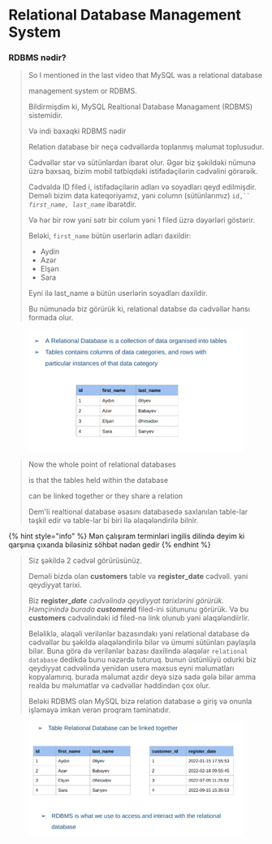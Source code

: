 # Relational Database Management System

### RDBMS nədir?

> So I mentioned in the last video that MySQL was a relational database
>
> management system or RDBMS.
>
> Bildirmişdim ki, MySQL Realtional Database Managament (RDBMS) sistemidir.
>
> Və indi baxaqki RDBMS nədir
>
> Relation database bir neçə cədvəllərdə toplanmış məlumat toplusudur.&#x20;
>
> Cədvəllər stər və sütünlardan ibarət olur. Əgər biz şəkildəki nümunə üzrə baxsaq,  bizim mobil tətbiqdəki istifadəçilərin cədvəlini görərəik.
>
> Cədvəldə ID filed i, istifadəçilərin adları və soyadları qeyd edilmişdir. Deməli bizim data kateqoriyamız, yəni column (sütünlarımız) `id,`` `_`first_name, last_name`_ ibarətdir.
>
> Və hər bir row yəni sətr bir colum yəni 1 filed üzrə dəyərləri göstərir.&#x20;
>
> Beləki, `first_name` bütün userlərin adları daxildir:
>
> * Aydin
> * Azər
> * Elşən
> * Sara
>
> Eyni ilə last\_name ə bütün userlərin soyadları daxildir.&#x20;
>
> Bu nümunədə biz görürük ki, relational databse də cədvəllər hansı formada olur.

<figure><img src=".gitbook/assets/image (2).png" alt=""><figcaption></figcaption></figure>

> Now the whole point of relational databases
>
> is that the tables held within the database
>
> can be linked together or they share a relation
>
> Dem'li realtional database əsasını databasedə saxlanılan table-lar təşkil edir və table-lar bi biri ilə əlaqələndirilə bilnir.&#x20;

{% hint style="info" %}
Mən çalışıram terminləri ingilis dilində deyim ki qarşınıa çıxanda biləsiniz söhbət nədən gedir
{% endhint %}



> Siz şəkildə 2 cədvəl görürüsünüz.&#x20;
>
> Deməli bizdə olan **customers** table və **register\_date** cədvəli. yəni qeydiyyat tarixi.
>
> Biz **register\_**_**date** cədvəlində qeydiyyat tarixlərini görürük. Həmçinində burada **customer**_**id** filed-ini sütununu görürük. Və bu **customers** cədvəlindəki id filed-nə link olunub yəni əlaqələndiirlir.
>
> Beləliklə, əlaqəli verilənlər bazasındakı yəni relational database də cədvəllər bu şəkildə əlaqələndirilə bilər və ümumi sütünları paylaşıla bilər.  Buna görə də verilənlər bazası daxilində əlaqələr `relational database` dedikdə bunu nəzərdə tuturuq. bunun üstünlüyü odurki biz qeydiyyat cədvəlində yenidən userə məxsus eyni məlumatları kopyalamırıq. burada məlumat azdır deyə sizə sadə gələ bilər amma realda bu məlumatlar və cədvəllər həddindən çox olur.
>
> Beləki RDBMS olan MySQL bizə relation database ə giriş və onunla işləməyə imkan verən proqram təminatıdır.&#x20;

<figure><img src=".gitbook/assets/image (10).png" alt=""><figcaption></figcaption></figure>
